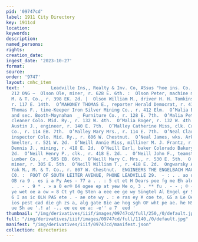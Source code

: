 ```yaml
---
pid: '09747cd'
label: 1911 City Directory
key: 1911cd
location: 
keywords: 
description: 
named_persons: 
rights: 
creation_date: 
ingest_date: '2023-10-27'
format: 
source: 
order: '9747'
layout: cmhc_item
text: '          Leadville Ins,, Realty & Inv. Co, ASsus "hoe ins. Co., Harttort OLS
  212 ONG ~  Olson Ole, miner, r. 628 E. 6th. :  Olson Peter, machine man Yak M.,
  M. & T. Co., r. 398 EK. 2d. |  Olson William M., driver H. H. Tomkins Hardware Co.,
  r. 117 E. 14th.  O’MAHONEY THOMAS E., reporter Herald Democrat, r. 412 Elm.  O’Mahoney
  Thomas F., time-Keeper Iron Silver Mining Co., r. 412 Elm.  O’Malia Edward R., coroner
  and sec. Booth-Moynahan  _ Furniture Co., r. 128 E. 7th.  O’Malia Peter J., engine
  cleaner Colo. Mid. Ry., r. 132 W. 4th.  O’Malia Roger, r. 132 W. 4th.  O’Malley
  Austin J., engineer, r. 140 E. 7th.  O’Malley Catherine Miss, clk. Crews-Beggs Trading
  Co., r. 114 EB. 7th.  O’Malley Mary Mrs., r. 114 E. 7th.  O’Neal Clarence J., car
  inspector Colo. Mid. Ry., r. 606 W. Chestnut.  O’Neal James, wks. Arkansas Valley
  Smelter, r. 521 W. 2d.  O’Neill Annie Miss, milliner M. J. Frantz, r. 530 E. 5th.  O’Neill
  Dennis J., mining, r. 418 E. 2d.  O’Neill Earl, baker Colorado Bakery, r. 418 E.
  2d.  O’Neill Henry P., clk., r. 418 E. 2d. .  O’Neill John F., teamster Williams
  Lumber Co., r. 505 EB. 6th.  O’Neill Mary C. Mrs., r. 530 E. 5th.  O’Neill Robert,
  miner, r. 305 E. 5th.  O’Neill William T., r. 418 E. 2d.  Ongwarsky Andrew, shoveler
  Yak M., M. & T. Co., r. 807 W. Chestnut.  ENGINEERS THE ENGELBACH MACHINE MANUFACTURING
  C0. :  FOOT OF SOUTH LEITER AVENUE, PHONE LEADVILLE 29.  - : . . ao o @ 0° a 2p
  OB ra 9 . es i a Py Aes - 77 a . . : 5 ct et H Dears poe fg me Eh ale . o , - -
  . . - . 9 * . » a 0 er® 04 ogee ep at yew Me o, 3 . ** fu . - - ; © - oa pen . Ce
  ye wet oe a ow » 8 Ct yt Og Sten a eee ee ge wy Singtel Al Engel gr Sco ot Ein Phaed,
  6 I as ic OLN PAS ete . - ae ote wy . : e ras ey ¥ coe te, GS a Le Oe fr h RE a
  ios pest cad die gh zs a, alg gate Bie ae hog sgh OF wht pe ae. he NS 4 . rae ci
  ue Sh ae ‘.! a! -.. ee ee ee a: -e'' a 7  eed '
thumbnail: "/img/derivatives/iiif/images/09747cd/full/250,/0/default.jpg"
full: "/img/derivatives/iiif/images/09747cd/full/1140,/0/default.jpg"
manifest: "/img/derivatives/iiif/09747cd/manifest.json"
collection: directories
---
```

